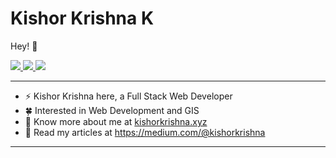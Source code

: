 # Kishor Krishna K

Hey! :wave:

<p>
  <a href="https://twitter.com/kishorkrishnaa">
    <img src="https://img.shields.io/badge/-@kishorkrishnaa-1ca0f1?style=flat-square&labelColor=1ca0f1&logo=twitter&logoColor=white&link=https://twitter.com/kishorkrishnaa">
   </a>

  <a href="https://www.linkedin.com/in/kishorkrishnak/">
    <img src="https://img.shields.io/badge/-kishorkrishnak-blue?style=flat-square&logo=Linkedin&logoColor=white&link=https://www.linkedin.com/in/kishorkrishnak/">
  </a>
   <a href="mailto:kishorkrishnak2004@gmail.com">
    <img src="https://img.shields.io/badge/-kishorkrishnak2004@gmail.com-c14438?style=flat-square&logo=Gmail&logoColor=white&link=mailto:kishorkrishnak2004@gmail.com">
   </a>
</p>
    
-------
- ⚡ Kishor Krishna here, a Full Stack Web Developer  
- 🍀 Interested in Web Development and GIS  
- 🍎 Know more about me at <a href="https://kishorkrishna.xyz" target="_blank">kishorkrishna.xyz</a>  
- 🍿 Read my articles at <a href="https://medium.com/@kishorkrishna" target="_blank">https://medium.com/@kishorkrishna</a>  
-------








